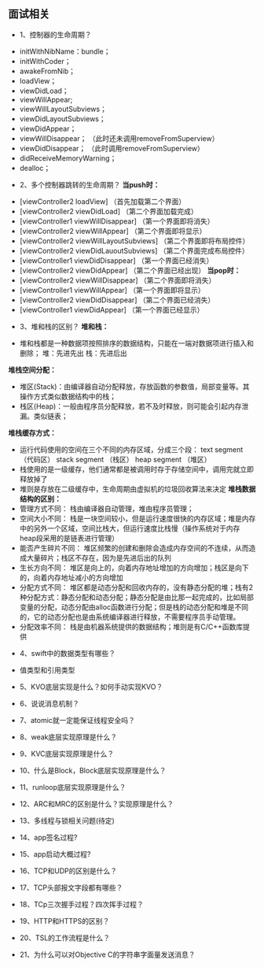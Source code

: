 ## 面试相关

* 1、控制器的生命周期？
- initWithNibName：bundle；
- initWithCoder；
- awakeFromNib；
- loadView；
- viewDidLoad；
- viewWillAppear;
- viewWillLayoutSubviews；
- viewDidLayoutSubviews；
- viewDidAppear；
- viewWillDisappear； （此时还未调用removeFromSuperview）
- viewDidDisappear；  （此时调用removeFromSuperview）
- didReceiveMemoryWarning；
- dealloc；

* 2、多个控制器跳转的生命周期？
**当push时：**
- [viewController2 loadView]    （首先加载第二个界面）
- [viewController2 viewDidLoad] （第二个界面加载完成）
- [viewController1 viewWillDisappear] （第一个界面即将消失）
- [viewController2 viewWillAppear] （第二个界面即将显示）
- [viewController2 viewWillLayoutSubviews] （第二个界面即将布局控件）
- [viewController2 viewDidLauoutSubviews] （第二个界面完成布局控件）
- [viewController1 viewDidDisappear] （第一个界面已经消失）
- [viewController2 viewDidAppear] （第二个界面已经出现）
**当pop时：**
- [viewController2 viewWillDisappear] （第二个界面即将消失）
- [viewController1 viewWillAppear] （第一个界面即将显示）
- [viewController2 viewDidDisappear] （第二个界面已经消失）
- [viewController1 viewDidAppear] （第一个界面已经显示）

* 3、堆和栈的区别？
**堆和栈：**
- 堆和栈都是一种数据项按照排序的数据结构，只能在一端对数据项进行插入和删除；
堆：先进先出
栈：先进后出

**堆栈空间分配：**
- 堆区(Stack)：由编译器自动分配释放，存放函数的参数值，局部变量等。其操作方式类似数据结构中的栈；
- 栈区(Heap)：一般由程序员分配释放，若不及时释放，则可能会引起内存泄漏。类似链表；

**堆栈缓存方式：**
- 运行代码使用的空间在三个不同的内存区域，分成三个段：
text segment  （代码区）
stack segment  （栈区）
heap segment  （堆区）
- 栈使用的是一级缓存，他们通常都是被调用时存于存储空间中，调用完就立即释放掉了
- 堆则是存放在二级缓存中，生命周期由虚拟机的垃圾回收算法来决定
**堆栈数据结构的区别：**
- 管理方式不同：
栈由编译器自动管理，堆由程序员管理；
- 空间大小不同：
栈是一块空间较小，但是运行速度很快的内存区域；堆是内存中的另外一个区域，空间比栈大，但运行速度比栈慢（操作系统对于内存heap段采用的是链表进行管理）
- 能否产生碎片不同：
堆区频繁的创建和删除会造成内存空间的不连续，从而造成大量碎片；栈区不存在，因为是先进后出的队列
- 生长方向不同：
堆区是向上的，向着内存地址增加的方向增加；栈区是向下的，向着内存地址减小的方向增加
- 分配方式不同：
堆区都是动态分配和回收内存的，没有静态分配的堆；栈有2种分配方式：静态分配和动态分配；静态分配是由比那一起完成的，比如局部变量的分配，动态分配由alloc函数进行分配；但是栈的动态分配和堆是不同的，它的动态分配也是由系统编译器进行释放，不需要程序员手动管理。
- 分配效率不同：
栈是由机器系统提供的数据结构；堆则是有C/C++函数库提供

* 4、swift中的数据类型有哪些？
- 值类型和引用类型


* 5、KVO底层实现是什么？如何手动实现KVO？

* 6、说说消息机制？

* 7、atomic就一定能保证线程安全吗？

* 8、weak底层实现原理是什么？

* 9、KVC底层实现原理是什么？

* 10、什么是Block，Block底层实现原理是什么？

* 11、runloop底层实现原理是什么？

* 12、ARC和MRC的区别是什么？实现原理是什么？

* 13、多线程与锁相关问题(待定)

* 14、app签名过程?

* 15、app启动大概过程?

* 16、TCP和UDP的区别是什么？

* 17、TCP头部报文字段都有哪些？

* 18、TCp三次握手过程？四次挥手过程？

* 19、HTTP和HTTPS的区别？

* 20、TSL的工作流程是什么？

* 21、为什么可以对Objective C的字符串字面量发送消息？

